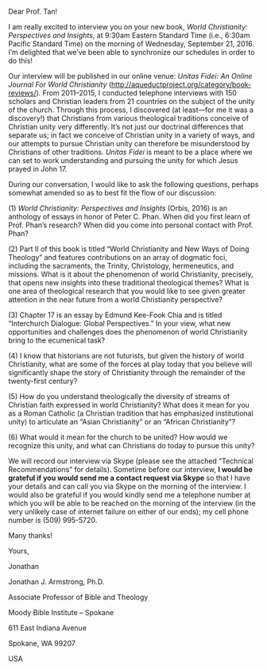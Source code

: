 Dear Prof. Tan!

I am really excited to interview you on your new book, *World
Christianity: Perspectives and Insights*, at 9:30am Eastern Standard
Time (i.e., 6:30am Pacific Standard Time) on the morning of Wednesday,
September 21, 2016. I’m delighted that we’ve been able to synchronize
our schedules in order to do this!

Our interview will be published in our online venue: *Unitas Fidei: An
Online Journal For World Christianity*
(<http://aqueductproject.org/category/book-reviews/>). From 2011–2015, I
conducted telephone interviews with 150 scholars and Christian leaders
from 21 countries on the subject of the unity of the church. Through
this process, I discovered (at least—for me it was a discovery!) that
Christians from various theological traditions conceive of Christian
unity very differently. It’s not just our doctrinal differences that
separate us; in fact we conceive of Christian unity in a variety of
ways, and our attempts to pursue Christian unity can therefore be
misunderstood by Christians of other traditions. *Unitas Fidei* is meant
to be a place where we can set to work understanding and pursuing the
unity for which Jesus prayed in John 17.

During our conversation, I would like to ask the following questions,
perhaps somewhat amended so as to best fit the flow of our discussion:

(1) *World Christianity: Perspectives and Insights* (Orbis, 2016) is an
    anthology of essays in honor of Peter C. Phan. When did you first
    learn of Prof. Phan’s research? When did you come into personal
    contact with Prof. Phan?

(2) Part II of this book is titled “World Christianity and New Ways of
    Doing Theology” and features contributions on an array of dogmatic
    foci, including the sacraments, the Trinity, Christology,
    hermeneutics, and missions. What is it about the phenomenon of world
    Christianity, precisely, that opens new insights into these
    traditional theological themes? What is one area of theological
    research that you would like to see given greater attention in the
    near future from a world Christianity perspective?

(3) Chapter 17 is an essay by Edmund Kee-Fook Chia and is titled
    “Interchurch Dialogue: Global Perspectives.” In your view, what new
    opportunities and challenges does the phenomenon of world
    Christianity bring to the ecumenical task?

(4) I know that historians are not futurists, but given the history of
    world Christianity, what are some of the forces at play today that
    you believe will significantly shape the story of Christianity
    through the remainder of the twenty-first century?

(5) How do you understand theologically the diversity of streams of
    Christian faith expressed in world Christianity? What does it mean
    for you as a Roman Catholic (a Christian tradition that has
    emphasized institutional unity) to articulate an “Asian
    Christianity” or an “African Christianity”?

(6) What would it mean for the church to be united? How would we
    recognize this unity, and what can Christians do today to pursue
    this unity?

We will record our interview via Skype (please see the attached
“Technical Recommendations” for details). Sometime before our interview,
**I would be grateful if you would send me a contact request via Skype**
so that I have your details and can call you via Skype on the morning of
the interview. I would also be grateful if you would kindly send me a
telephone number at which you will be able to be reached on the morning
of the interview (in the very unlikely case of internet failure on
either of our ends); my cell phone number is (509) 995-5720.

Many thanks!

Yours,

Jonathan

Jonathan J. Armstrong, Ph.D.

Associate Professor of Bible and Theology

Moody Bible Institute – Spokane

611 East Indiana Avenue

Spokane, WA 99207

USA
